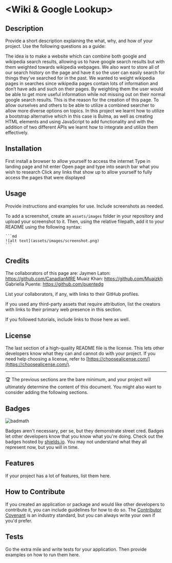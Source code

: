# <Wiki & Google Lookup>

## Description

Provide a short description explaining the what, why, and how of your project. Use the following questions as a guide:

The idea is to make a website which can combine both google and wikipedia search results, allowing us to have google search results but with them weighted towards wikipedia webpages. We also want to store all of our search history on the page and have it so the user can easily search for things they’ve searched for in the past. We wanted to weight wikipedia pages in searches since wikipedia pages contain lots of information and don’t have ads and such on their pages. By weighting them the user would be able to get more useful information while not missing out on their normal google search results. This is the reason for the creation of this page. To allow ourselves and others to be able to utilize a combined searcher to allow more diverse options on topics. In this project we learnt how to utilize a bootstrap alternative which in this case is Bulma, as well as creating HTML elements and using JavaScript to add functionality and with the addition of two different APIs we learnt how to integrate and utilize them effectively. 

## Installation

First install a browser to allow yourself to access the internet
Type in landing page and hit enter
Open page and type into search bar what you wish to research
Click any links that show up to allow yourself to fully access the pages that were displayed

## Usage

Provide instructions and examples for use. Include screenshots as needed.

To add a screenshot, create an `assets/images` folder in your repository and upload your screenshot to it. Then, using the relative filepath, add it to your README using the following syntax:

    ```md
    ![alt text](assets/images/screenshot.png)
    ```

## Credits

The collaborators of this page are: 
Jaymen Laton: https://github.com/CanadianMRE
Muaiz Khan: https://github.com/Muaizkh
Gabriella Puente: https://github.com/puentedg

List your collaborators, if any, with links to their GitHub profiles.

If you used any third-party assets that require attribution, list the creators with links to their primary web presence in this section.

If you followed tutorials, include links to those here as well.

## License

The last section of a high-quality README file is the license. This lets other developers know what they can and cannot do with your project. If you need help choosing a license, refer to [https://choosealicense.com/](https://choosealicense.com/).

---

🏆 The previous sections are the bare minimum, and your project will ultimately determine the content of this document. You might also want to consider adding the following sections.

## Badges

![badmath](https://img.shields.io/github/languages/top/lernantino/badmath)

Badges aren't necessary, per se, but they demonstrate street cred. Badges let other developers know that you know what you're doing. Check out the badges hosted by [shields.io](https://shields.io/). You may not understand what they all represent now, but you will in time.

## Features

If your project has a lot of features, list them here.

## How to Contribute

If you created an application or package and would like other developers to contribute it, you can include guidelines for how to do so. The [Contributor Covenant](https://www.contributor-covenant.org/) is an industry standard, but you can always write your own if you'd prefer.

## Tests

Go the extra mile and write tests for your application. Then provide examples on how to run them here.
